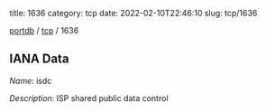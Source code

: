 title: 1636
category: tcp
date: 2022-02-10T22:46:10
slug: tcp/1636

[portdb](/) / [tcp](/category/tcp.html) / 1636


## IANA Data

_Name:_ isdc

_Description:_ ISP shared public data control

